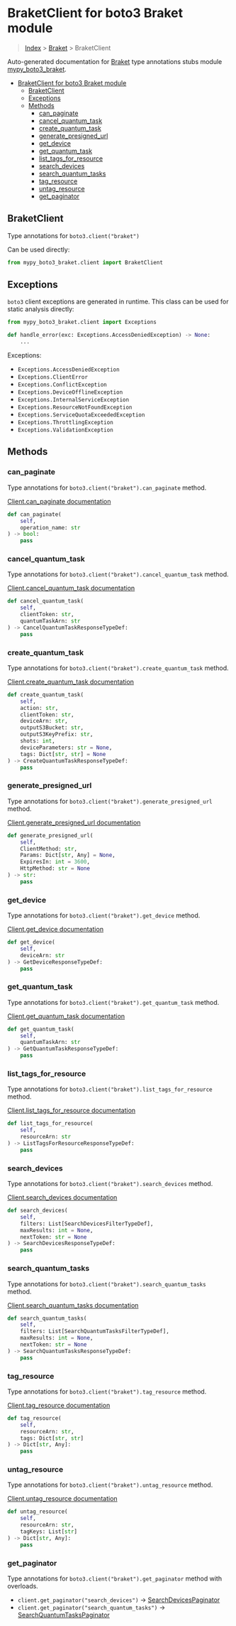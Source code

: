 # BraketClient for boto3 Braket module

> [Index](../index.md) > [Braket](./index.md) > BraketClient

Auto-generated documentation for [Braket](https://boto3.amazonaws.com/v1/documentation/api/latest/reference/services/braket.html#Braket)
type annotations stubs module [mypy_boto3_braket](https://pypi.org/project/mypy-boto3-braket/).

- [BraketClient for boto3 Braket module](#braketclient-for-boto3-braket-module)
  - [BraketClient](#braketclient)
  - [Exceptions](#exceptions)
  - [Methods](#methods)
    - [can_paginate](#can_paginate)
    - [cancel_quantum_task](#cancel_quantum_task)
    - [create_quantum_task](#create_quantum_task)
    - [generate_presigned_url](#generate_presigned_url)
    - [get_device](#get_device)
    - [get_quantum_task](#get_quantum_task)
    - [list_tags_for_resource](#list_tags_for_resource)
    - [search_devices](#search_devices)
    - [search_quantum_tasks](#search_quantum_tasks)
    - [tag_resource](#tag_resource)
    - [untag_resource](#untag_resource)
    - [get_paginator](#get_paginator)

## BraketClient

Type annotations for `boto3.client("braket")`

Can be used directly:

```python
from mypy_boto3_braket.client import BraketClient
```

## Exceptions


`boto3` client exceptions are generated in runtime. This class can be used for static analysis directly:

```python
from mypy_boto3_braket.client import Exceptions

def handle_error(exc: Exceptions.AccessDeniedException) -> None:
    ...
```


Exceptions:

- `Exceptions.AccessDeniedException`
- `Exceptions.ClientError`
- `Exceptions.ConflictException`
- `Exceptions.DeviceOfflineException`
- `Exceptions.InternalServiceException`
- `Exceptions.ResourceNotFoundException`
- `Exceptions.ServiceQuotaExceededException`
- `Exceptions.ThrottlingException`
- `Exceptions.ValidationException`


## Methods


### can_paginate

Type annotations for `boto3.client("braket").can_paginate` method.

[Client.can_paginate documentation](https://boto3.amazonaws.com/v1/documentation/api/latest/reference/services/braket.html#Braket.Client.can_paginate)

```python
def can_paginate(
    self,
    operation_name: str
) -> bool:
    pass
```

### cancel_quantum_task

Type annotations for `boto3.client("braket").cancel_quantum_task` method.

[Client.cancel_quantum_task documentation](https://boto3.amazonaws.com/v1/documentation/api/latest/reference/services/braket.html#Braket.Client.cancel_quantum_task)

```python
def cancel_quantum_task(
    self,
    clientToken: str,
    quantumTaskArn: str
) -> CancelQuantumTaskResponseTypeDef:
    pass
```

### create_quantum_task

Type annotations for `boto3.client("braket").create_quantum_task` method.

[Client.create_quantum_task documentation](https://boto3.amazonaws.com/v1/documentation/api/latest/reference/services/braket.html#Braket.Client.create_quantum_task)

```python
def create_quantum_task(
    self,
    action: str,
    clientToken: str,
    deviceArn: str,
    outputS3Bucket: str,
    outputS3KeyPrefix: str,
    shots: int,
    deviceParameters: str = None,
    tags: Dict[str, str] = None
) -> CreateQuantumTaskResponseTypeDef:
    pass
```

### generate_presigned_url

Type annotations for `boto3.client("braket").generate_presigned_url` method.

[Client.generate_presigned_url documentation](https://boto3.amazonaws.com/v1/documentation/api/latest/reference/services/braket.html#Braket.Client.generate_presigned_url)

```python
def generate_presigned_url(
    self,
    ClientMethod: str,
    Params: Dict[str, Any] = None,
    ExpiresIn: int = 3600,
    HttpMethod: str = None
) -> str:
    pass
```

### get_device

Type annotations for `boto3.client("braket").get_device` method.

[Client.get_device documentation](https://boto3.amazonaws.com/v1/documentation/api/latest/reference/services/braket.html#Braket.Client.get_device)

```python
def get_device(
    self,
    deviceArn: str
) -> GetDeviceResponseTypeDef:
    pass
```

### get_quantum_task

Type annotations for `boto3.client("braket").get_quantum_task` method.

[Client.get_quantum_task documentation](https://boto3.amazonaws.com/v1/documentation/api/latest/reference/services/braket.html#Braket.Client.get_quantum_task)

```python
def get_quantum_task(
    self,
    quantumTaskArn: str
) -> GetQuantumTaskResponseTypeDef:
    pass
```

### list_tags_for_resource

Type annotations for `boto3.client("braket").list_tags_for_resource` method.

[Client.list_tags_for_resource documentation](https://boto3.amazonaws.com/v1/documentation/api/latest/reference/services/braket.html#Braket.Client.list_tags_for_resource)

```python
def list_tags_for_resource(
    self,
    resourceArn: str
) -> ListTagsForResourceResponseTypeDef:
    pass
```

### search_devices

Type annotations for `boto3.client("braket").search_devices` method.

[Client.search_devices documentation](https://boto3.amazonaws.com/v1/documentation/api/latest/reference/services/braket.html#Braket.Client.search_devices)

```python
def search_devices(
    self,
    filters: List[SearchDevicesFilterTypeDef],
    maxResults: int = None,
    nextToken: str = None
) -> SearchDevicesResponseTypeDef:
    pass
```

### search_quantum_tasks

Type annotations for `boto3.client("braket").search_quantum_tasks` method.

[Client.search_quantum_tasks documentation](https://boto3.amazonaws.com/v1/documentation/api/latest/reference/services/braket.html#Braket.Client.search_quantum_tasks)

```python
def search_quantum_tasks(
    self,
    filters: List[SearchQuantumTasksFilterTypeDef],
    maxResults: int = None,
    nextToken: str = None
) -> SearchQuantumTasksResponseTypeDef:
    pass
```

### tag_resource

Type annotations for `boto3.client("braket").tag_resource` method.

[Client.tag_resource documentation](https://boto3.amazonaws.com/v1/documentation/api/latest/reference/services/braket.html#Braket.Client.tag_resource)

```python
def tag_resource(
    self,
    resourceArn: str,
    tags: Dict[str, str]
) -> Dict[str, Any]:
    pass
```

### untag_resource

Type annotations for `boto3.client("braket").untag_resource` method.

[Client.untag_resource documentation](https://boto3.amazonaws.com/v1/documentation/api/latest/reference/services/braket.html#Braket.Client.untag_resource)

```python
def untag_resource(
    self,
    resourceArn: str,
    tagKeys: List[str]
) -> Dict[str, Any]:
    pass
```



### get_paginator

Type annotations for `boto3.client("braket").get_paginator` method with overloads.

- `client.get_paginator("search_devices")` -> [SearchDevicesPaginator](./paginators.md#searchdevicespaginator)
- `client.get_paginator("search_quantum_tasks")` -> [SearchQuantumTasksPaginator](./paginators.md#searchquantumtaskspaginator)


